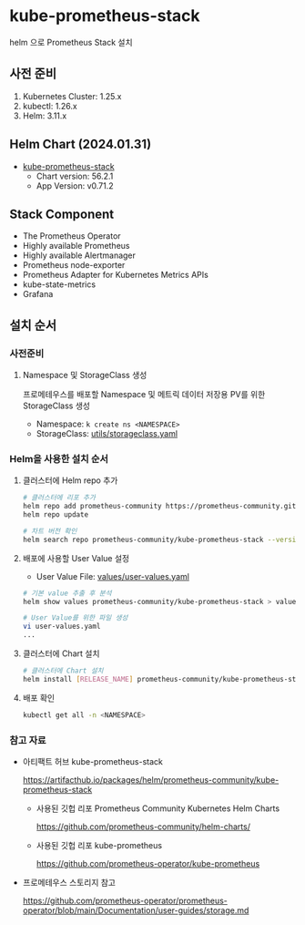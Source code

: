 # kube-prometheus-stack
helm 으로 Prometheus Stack 설치

## 사전 준비
1. Kubernetes Cluster: 1.25.x
2. kubectl: 1.26.x
2. Helm: 3.11.x

## Helm Chart (2024.01.31)
- [kube-prometheus-stack](https://artifacthub.io/packages/helm/prometheus-community/kube-prometheus-stack)
    - Chart version: 56.2.1
    - App Version: v0.71.2

## Stack Component
- The Prometheus Operator
- Highly available Prometheus
- Highly available Alertmanager
- Prometheus node-exporter
- Prometheus Adapter for Kubernetes Metrics APIs
- kube-state-metrics
- Grafana

## 설치 순서

### 사전준비
1. Namespace 및 StorageClass 생성

    프로메테우스를 배포할 Namespace 및 메트릭 데이터 저장용 PV를 위한 StorageClass 생성

    - Namespace: ```k create ns <NAMESPACE>```
    - StorageClass: [utils/storageclass.yaml](utils/storage-class.yaml)

### Helm을 사용한 설치 순서
1. 클러스터에 Helm repo 추가

    ```bash
    # 클러스터에 리포 추가
    helm repo add prometheus-community https://prometheus-community.github.io/helm-charts
    helm repo update

    # 차트 버전 확인
    helm search repo prometheus-community/kube-prometheus-stack --versions
    ```

2. 배포에 사용할 User Value 설정

    - User Value File: [values/user-values.yaml](values/user-values.yaml)

    ```bash
    # 기본 value 추출 후 분석
    helm show values prometheus-community/kube-prometheus-stack > values.yaml

    # User Value를 위한 파일 생성
    vi user-values.yaml
    ...
    ```

3. 클러스터에 Chart 설치

    ```bash
    # 클러스터에 Chart 설치
    helm install [RELEASE_NAME] prometheus-community/kube-prometheus-stack --version <CHART_VERSION> -f user-values.yaml -n <NAMESPACE>
    ```


4. 배포 확인

    ```bash
    kubectl get all -n <NAMESPACE>
    ```

### 참고 자료
- 아티팩트 허브 kube-prometheus-stack

    https://artifacthub.io/packages/helm/prometheus-community/kube-prometheus-stack

    - 사용된 깃헙 리포 Prometheus Community Kubernetes Helm Charts
        
        https://github.com/prometheus-community/helm-charts/


    - 사용된 깃헙 리포 kube-prometheus

        https://github.com/prometheus-operator/kube-prometheus

- 프로메테우스 스토리지 참고

    https://github.com/prometheus-operator/prometheus-operator/blob/main/Documentation/user-guides/storage.md